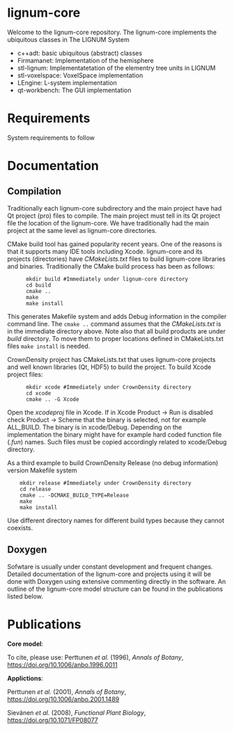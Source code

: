 # lignum-core

Welcome to the lignum-core repository. The lignum-core implements the ubiquitous classes in The LIGNUM System

+ c++adt: basic ubiquitous (abstract) classes
+ Firmamanet: Implementation of the hemisphere
+ stl-lignum: Implementatetation of the elementry tree units in LIGNUM
+ stl-voxelspace: VoxelSpace implementation
+ LEngine: L-system implementation
+ qt-workbench: The GUI implementation

# Requirements

System requirements to follow

# Documentation

## Compilation

Traditionally each lignum-core subdirectory and the main project have had Qt project (pro) files to compile.
The main project must tell in its Qt project file the location of the lignum-core. We have traditionally
had the main project at the same level as lignum-core directories.

CMake build tool has gained popularity recent years. One of the reasons is that it supports many IDE tools
including Xcode. lignum-core and its projects (directories) have *CMakeLists.txt* files to build lignum-core libraries
and binaries. Traditionally the CMake build process has been as follows:

	      mkdir build #Immediately under lignum-core directory
	      cd build
	      cmake ..
	      make
	      make install
	      
This generates Makefile system and adds Debug information in the compiler command line. 
The `cmake ..` command assumes that the *CMakeLists.txt* is in the immediate directory above. 
Note also that all build products are under *build* directory. To move them to proper locations
defined in CMakeLists.txt files `make install` is needed.

CrownDensity project has CMakeLists.txt that uses lignum-core projects and well known libraries (Qt, HDF5)
to build the project. To build Xcode project files:

   	      mkdir xcode #Immediately under CrownDensity directory
	      cd xcode
	      cmake .. -G Xcode

Open the *xcodeproj* file in Xcode. If in Xcode Product &#8594; Run is disabled check Product  &#8594; Scheme
that the binary is selected, not for example ALL_BUILD. The binary is in xcode/Debug. Depending on the implementation
the binary might have for example hard coded function file (*.fun*) names. 
Such files must be copied accordingly related to xcode/Debug directory.

As a third example to build CrownDensity Release (no debug information) version Makefile system

		mkdir release #Immediately under CrownDensity directory
		cd release
		cmake .. -DCMAKE_BUILD_TYPE=Release
		make
		make install 

Use different directory names for different build types because they cannot coexists. 

## Doxygen
Sofwtare is usually under constant development and frequent changes. Detailed documentation of the lignum-core 
and projects using it will be done with Doxygen using extensive commenting directly in the software.
An outline of the lignum-core model structure can be found in the publications listed below.

# Publications 

**Core model**:

To cite, please use: Perttunen *et al.* (1996), *Annals of Botany*, https://doi.org/10.1006/anbo.1996.0011

**Applictions**:

Perttunen *et al.* (2001), *Annals of Botany*, https://doi.org/10.1006/anbo.2001.1489

Sievänen *et al.* (2008), *Functional Plant Biology*, https://doi.org/10.1071/FP08077








